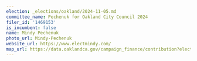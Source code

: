 ```yaml
---
election: _elections/oakland/2024-11-05.md
committee_name: Pechenuk for Oakland City Council 2024
filer_id: '1469153'
is_incumbent: false
name: Mindy Pechenuk
photo_url: Mindy-Pechenuk
website_url: https://www.electmindy.com/
map_url: https://data.oaklandca.gov/campaign_finance/contribution?electionYear=2024&candidates=1469153&since=2021-07-07&until=2024-08-09
---
```

